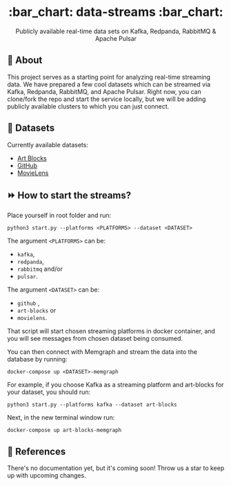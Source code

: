 <h1 align="center"> :bar_chart: data-streams :bar_chart:</h1>
<p align="center"> Publicly available real-time data sets on Kafka, Redpanda, RabbitMQ & Apache Pulsar</p>

## :speech_balloon: About

This project serves as a starting point for analyzing real-time streaming data.
We have prepared a few cool datasets which can be streamed via Kafka, Redpanda,
RabbitMQ, and Apache Pulsar. Right now, you can clone/fork the repo and start
the service locally, but we will be adding publicly available clusters to which
you can just connect.

## :open_file_folder: Datasets

Currently available datasets:

- [Art Blocks](./datasets/art-blocks/data)
- [GitHub](./datasets/github/data)
- [MovieLens](./datasets/movielens/data)

## :fast_forward: How to start the streams?

Place yourself in root folder and run:

```
python3 start.py --platforms <PLATFORMS> --dataset <DATASET>
```

The argument `<PLATFORMS>` can be:
- `kafka`,
- `redpanda`,
- `rabbitmq` and/or
- `pulsar`.

The argument `<DATASET>` can be:
-  `github` ,
-  `art-blocks` or
-  `movielens`.

That script will start chosen streaming platforms in docker container, and you will see messages from chosen dataset being consumed.

You can then connect with Memgraph and stream the data into the database by running:
```
docker-compose up <DATASET>-memgraph
```

For example, if you choose Kafka as a streaming platform and art-blocks for your dataset, you should run:
```
python3 start.py --platforms kafka --dataset art-blocks
```
Next, in the new terminal window run:
```
docker-compose up art-blocks-memgraph
```

## :scroll: References

There's no documentation yet, but it's coming soon! Throw us a star to keep up with upcoming changes.
